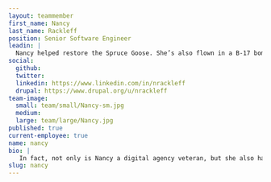 ```yaml
---
layout: teammember
first_name: Nancy
last_name: Rackleff
position: Senior Software Engineer
leadin: |
  Nancy helped restore the Spruce Goose. She’s also flown in a B-17 bomber. Did we mention she writes code? I don’t know what else we could tell you about Nancy that would better illustrate how cool she is. Seriously.
social:
  github:
  twitter:
  linkedin: https://www.linkedin.com/in/nrackleff
  drupal: https://www.drupal.org/u/nrackleff
team-image:
  small: team/small/Nancy-sm.jpg
  medium:
  large: team/large/Nancy.jpg
published: true
current-employee: true
name: nancy
bio: |
   In fact, not only is Nancy a digital agency veteran, but she also has a bunch of really interesting, high profile tech projects under her belt. Prior to programming, Nancy spent several years as a software tester, and that work would eventually inspire her to try her hand at coding. She got her first big break in the development world through Agency.com, where she cut her dev teeth on a site for ABC Sports College Football. Nancy speaks Drupal, has her Magento front end developer certification, and loves learning new programming languages. In addition to her impressive development chops, Nancy has run the Portland marathon 8 times.
slug: nancy
---
```

